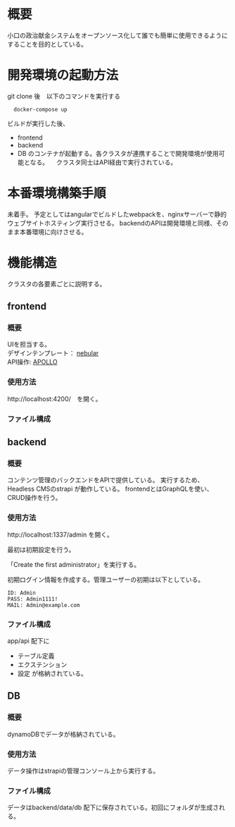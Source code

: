 # 概要
  小口の政治献金システムをオープンソース化して誰でも簡単に使用できるようにすることを目的としている。

# 開発環境の起動方法
  git clone 後　以下のコマンドを実行する
  ```
    docker-compose up 
  ```
  ビルドが実行した後、
  - frontend
  - backend
  - DB
  のコンテナが起動する。各クラスタが連携することで開発環境が使用可能となる。
　クラスタ同士はAPI経由で実行されている。

# 本番環境構築手順
  未着手。
  予定としてはangularでビルドしたwebpackを、nginxサーバーで静的ウェブサイトホスティング実行させる。
  backendのAPIは開発環境と同様、そのまま本番環境に向けさせる。

# 機能構造
  クラスタの各要素ごとに説明する。

## frontend

### 概要
  UIを担当する。  
  デザインテンプレート： [nebular](https://akveo.github.io/nebular/docs/getting-started/what-is-nebular#what-is-nebular)  
  API操作: [APOLLO](https://www.apollographql.com/docs/) 

  


### 使用方法

http://localhost:4200/　を開く。

### ファイル構成

## backend

### 概要
  コンテンツ管理のバックエンドをAPIで提供している。
  実行するため、Headless CMSのstrapi が動作している。
  frontendとはGraphQLを使い、CRUD操作を行う。

### 使用方法
http://localhost:1337/admin
を開く。

最初は初期設定を行う。

「Create the first administrator」を実行する。

初期ログイン情報を作成する。管理ユーザーの初期は以下としている。
```
ID: Admin
PASS: Admin1111!
MAIL: Admin@example.com
```

### ファイル構成

 app/api
 配下に
  - テーブル定義
  - エクステンション
  - 設定
  が格納されている。


## DB

### 概要
  dynamoDBでデータが格納されている。

### 使用方法
  データ操作はstrapiの管理コンソール上から実行する。

### ファイル構成
  データはbackend/data/db 配下に保存されている。初回にフォルダが生成される。